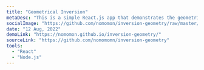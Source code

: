 ```yaml
---
title: "Geometrical Inversion"
metaDesc: "This is a simple React.js app that demonstrates the geometrical inversion of a point in a circle."
socialImage: "https://github.com/nomomon/inversion-geometry/raw/master/demo.gif"
date: "12 Aug, 2022"
demoLink: "https://nomomon.github.io/inversion-geometry/"
sourceLink: "https://github.com/nomomomn/inversion-geometry"
tools:
  - "React"
  - "Node.js"
---
```

